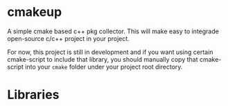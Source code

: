 # cmakeup
A simple cmake based c++ pkg collector. This will make easy to integrade open-source c/c++ project in your project.  

For now, this project is still in development and if you want using certain cmake-script to include that library, you should manually copy that cmake-script into your `cmake` folder under your project root directory.


# Libraries

